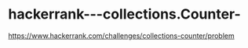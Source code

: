 # hackerrank---collections.Counter-
https://www.hackerrank.com/challenges/collections-counter/problem

